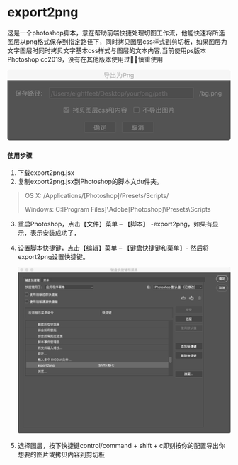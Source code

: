 # export2png
这是一个photoshop脚本，意在帮助前端快捷处理切图工作流，他能快速将所选图层以png格式保存到指定路径下，同时拷贝图层css样式到剪切板，如果图层为文字图层时同时拷贝文字基本css样式与图层的文本内容,当前使用ps版本Photoshop cc2019，没有在其他版本使用过👀🌱慎重使用

![](./ex.png)



#### 使用步骤

1. 下载export2png.jsx
2. 复制export2png.jsx到Photoshop的脚本文du件夹。

> OS X: /Applications/[Photoshop]/Presets/Scripts/
>
> Windows: C:\[Program Files]\Adobe\[Photoshop]\Presets\Scripts
>

3. 重启Photoshop，点击【文件】菜单 – 【脚本】 -export2png，如果有显示，表示安装成功了，

4. 设置脚本快捷键，点击【编辑】菜单 – 【键盘快捷键和菜单】- 然后将export2png设置快捷键。

   ![](./ex2.png)

5. 选择图层，按下快捷键control/command + shift + c即刻按你的配置导出你想要的图片或拷贝内容到剪切板
